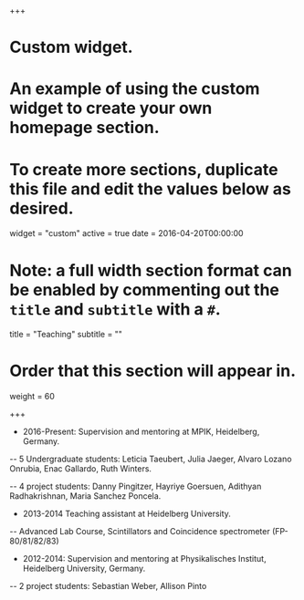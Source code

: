 +++
# Custom widget.
# An example of using the custom widget to create your own homepage section.
# To create more sections, duplicate this file and edit the values below as desired.
widget = "custom"
active = true
date = 2016-04-20T00:00:00

# Note: a full width section format can be enabled by commenting out the `title` and `subtitle` with a `#`.
title = "Teaching"
subtitle = ""

# Order that this section will appear in.
weight = 60

+++


- 2016-Present: Supervision and mentoring at MPIK, Heidelberg, Germany.

-- 5 Undergraduate students: Leticia Taeubert, Julia Jaeger, Alvaro Lozano Onrubia, Enac Gallardo, Ruth Winters.

-- 4 project students: Danny Pingitzer, Hayriye Goersuen, Adithyan Radhakrishnan, Maria Sanchez Poncela.

- 2013-2014 Teaching assistant at Heidelberg University.

-- Advanced Lab Course, Scintillators and Coincidence spectrometer (FP-80/81/82/83)

- 2012-2014: Supervision and mentoring at Physikalisches Institut, Heidelberg University, Germany.

-- 2 project students: Sebastian Weber, Allison Pinto

